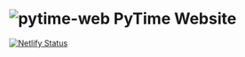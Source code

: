 # ![pytime-web](https://user-images.githubusercontent.com/110003454/202310524-b4025933-2ed6-48cd-9687-785750584030.png) PyTime Website
[![Netlify Status](https://api.netlify.com/api/v1/badges/a2fac6bd-7cd9-415f-8634-a88e0dd31c15/deploy-status)](https://www.pytime.xyz/)
